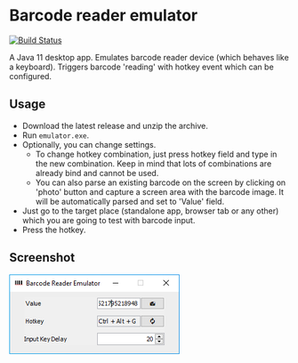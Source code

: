 # Barcode reader emulator
[![Build Status](https://travis-ci.org/oxcafedead/barcode-reader-emulator.svg?branch=main)](https://travis-ci.org/oxcafedead/barcode-reader-emulator)

A Java 11 desktop app. Emulates barcode reader device (which behaves like a keyboard).
Triggers barcode 'reading' with hotkey event which can be configured.

## Usage

- Download the latest release and unzip the archive. 
- Run `emulator.exe`.
- Optionally, you can change settings.
    - To change hotkey combination, just press hotkey field and type in the new combination. Keep in mind that lots of combinations are already bind and cannot be used.
    - You can also parse an existing barcode on the screen by clicking on 'photo' button and capture a screen area with the barcode image. It will be automatically parsed and set to 'Value' field.
- Just go to the target place (standalone app, browser tab or any other) which you are going to test with barcode input.
- Press the hotkey.

## Screenshot
![Screenshot](docs/screenshot.png)